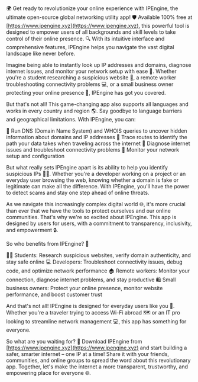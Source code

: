 🌍 Get ready to revolutionize your online experience with IPEngine, the ultimate open-source global networking utility app! 🛡️ Available 100% free at [https://www.ipengine.xyz](https://www.ipengine.xyz), this powerful tool is designed to empower users of all backgrounds and skill levels to take control of their online presence. 🔍 With its intuitive interface and comprehensive features, IPEngine helps you navigate the vast digital landscape like never before.

Imagine being able to instantly look up IP addresses and domains, diagnose internet issues, and monitor your network setup with ease 📡. Whether you're a student researching a suspicious website 🤔, a remote worker troubleshooting connectivity problems 💻, or a small business owner protecting your online presence 💸, IPEngine has got you covered.

But that's not all! This game-changing app also supports all languages and works in every country and region 🌎. Say goodbye to language barriers and geographical limitations. With IPEngine, you can:

🔹 Run DNS (Domain Name System) and WHOIS queries to uncover hidden information about domains and IP addresses
🔹 Trace routes to identify the path your data takes when traveling across the internet
🔹 Diagnose internet issues and troubleshoot connectivity problems
🔹 Monitor your network setup and configuration

But what really sets IPEngine apart is its ability to help you identify suspicious IPs 🕵️‍♀️. Whether you're a developer working on a project or an everyday user browsing the web, knowing whether a domain is fake or legitimate can make all the difference. With IPEngine, you'll have the power to detect scams and stay one step ahead of online threats.

As we navigate this increasingly complex digital world 🌐, it's more crucial than ever that we have the tools to protect ourselves and our online communities. That's why we're so excited about IPEngine. This app is designed by users for users, with a commitment to transparency, inclusivity, and empowerment 🔒.

So who benefits from IPEngine? 🤔

👩‍🎓 Students: Research suspicious websites, verify domain authenticity, and stay safe online
💻 Developers: Troubleshoot connectivity issues, debug code, and optimize network performance
🏠 Remote workers: Monitor your connection, diagnose internet problems, and stay productive
🛍️ Small business owners: Protect your online presence, monitor website performance, and boost customer trust

And that's not all! IPEngine is designed for everyday users like you 👀. Whether you're a traveler trying to access Wi-Fi abroad 🗺️ or an IT pro looking to streamline network management 💻, this app has something for everyone.

So what are you waiting for? 🚀 Download IPEngine from [https://www.ipengine.xyz](https://www.ipengine.xyz) and start building a safer, smarter internet – one IP at a time! Share it with your friends, communities, and online groups to spread the word about this revolutionary app. Together, let's make the internet a more transparent, trustworthy, and empowering place for everyone 🌐.